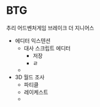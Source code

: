 # BTG
추리 어드벤처게임 브레이크 더 지니어스


- 에디터 익스텐션
  - 대사 스크립트 에디터
    - 저장
    - ㄹ
  - 
- 3D 월드 조사
  - 파티클
  - 레이케스트
  - 
